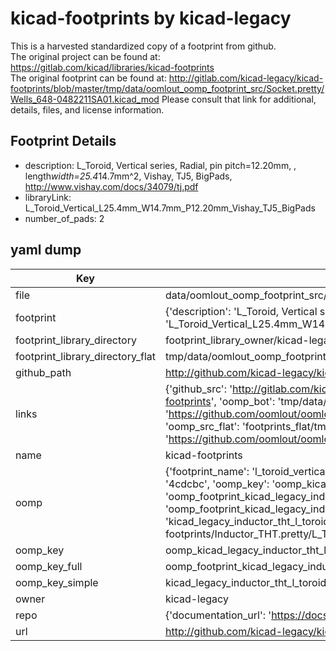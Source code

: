 # kicad-footprints by kicad-legacy  
This is a harvested standardized copy of a footprint from github.  
The original project can be found at:  
https://gitlab.com/kicad/libraries/kicad-footprints  
The original footprint can be found at:
http://gitlab.com/kicad-legacy/kicad-footprints/blob/master/tmp/data/oomlout_oomp_footprint_src/Socket.pretty/Wells_648-0482211SA01.kicad_mod
Please consult that link for additional, details, files, and license information.  
## Footprint Details
* description: L_Toroid, Vertical series, Radial, pin pitch=12.20mm, , length*width=25.4*14.7mm^2, Vishay, TJ5, BigPads, http://www.vishay.com/docs/34079/tj.pdf  
* libraryLink: L_Toroid_Vertical_L25.4mm_W14.7mm_P12.20mm_Vishay_TJ5_BigPads  
* number_of_pads: 2  
## yaml dump  
| Key | Value |  
| --- | --- |  
| file | data/oomlout_oomp_footprint_src/kicad-footprints/Inductor_THT.pretty/L_Toroid_Vertical_L25.4mm_W14.7mm_P12.20mm_Vishay_TJ5_BigPads.kicad_mod |  
| footprint | {'description': 'L_Toroid, Vertical series, Radial, pin pitch=12.20mm, , length*width=25.4*14.7mm^2, Vishay, TJ5, BigPads, http://www.vishay.com/docs/34079/tj.pdf', 'libraryLink': 'L_Toroid_Vertical_L25.4mm_W14.7mm_P12.20mm_Vishay_TJ5_BigPads', 'number_of_pads': 2} |  
| footprint_library_directory | footprint_library_owner/kicad-legacy_kicad-footprints |  
| footprint_library_directory_flat | tmp/data/oomlout_oomp_footprint_src/footprints_flat/kicad_legacy_inductor_tht_l_toroid_vertical_l25_4mm_w14_7mm_p12_20mm_vishay_tj5_bigpads/working |  
| github_path | http://github.com/kicad-legacy/kicad-footprints/blob/master/tmp/data/oomlout_oomp_footprint_src/Inductor_THT.pretty/L_Toroid_Vertical_L25.4mm_W14.7mm_P12.20mm_Vishay_TJ5_BigPads.kicad_mod |  
| links | {'github_src': 'http://gitlab.com/kicad-legacy/kicad-footprints/blob/master/tmp/data/oomlout_oomp_footprint_src/Socket.pretty/Wells_648-0482211SA01.kicad_mod', 'github_src_repo': 'https://gitlab.com/kicad/libraries/kicad-footprints', 'oomp_bot': 'tmp/data/oomlout_oomp_footprint_src/footprints/kicad_legacy_inductor_tht_l_toroid_vertical_l25_4mm_w14_7mm_p12_20mm_vishay_tj5_bigpads/working', 'oomp_bot_github': 'https://github.com/oomlout/oomlout_oomp_footprint_bot/tree/main/tmp/data/oomlout_oomp_footprint_src/footprints/kicad_legacy_inductor_tht_l_toroid_vertical_l25_4mm_w14_7mm_p12_20mm_vishay_tj5_bigpads/working', 'oomp_src_flat': 'footprints_flat/tmp/data/oomlout_oomp_footprint_src/footprints_flat/kicad_legacy_inductor_tht_l_toroid_vertical_l25_4mm_w14_7mm_p12_20mm_vishay_tj5_bigpads/working', 'oomp_src_flat_github': 'https://github.com/oomlout/oomlout_oomp_footprint_src/tree/main/tmp/data/oomlout_oomp_footprint_src/footprints_flat/kicad_legacy_inductor_tht_l_toroid_vertical_l25_4mm_w14_7mm_p12_20mm_vishay_tj5_bigpads/working'} |  
| name | kicad-footprints |  
| oomp | {'footprint_name': 'l_toroid_vertical_l25_4mm_w14_7mm_p12_20mm_vishay_tj5_bigpads', 'library_name': 'inductor_tht', 'md5': '4cdcbcd4508b0bbb7f22703bd5cfe835', 'md5_10': '4cdcbcd450', 'md5_5': '4cdcb', 'md5_6': '4cdcbc', 'oomp_key': 'oomp_kicad_legacy_inductor_tht_l_toroid_vertical_l25_4mm_w14_7mm_p12_20mm_vishay_tj5_bigpads', 'oomp_key_extra': 'oomp_footprint_kicad_legacy_inductor_tht_l_toroid_vertical_l25_4mm_w14_7mm_p12_20mm_vishay_tj5_bigpads', 'oomp_key_full': 'oomp_footprint_kicad_legacy_inductor_tht_l_toroid_vertical_l25_4mm_w14_7mm_p12_20mm_vishay_tj5_bigpads_4cdcbc', 'oomp_key_simple': 'kicad_legacy_inductor_tht_l_toroid_vertical_l25_4mm_w14_7mm_p12_20mm_vishay_tj5_bigpads', 'original_filename': 'data/oomlout_oomp_footprint_src/kicad-footprints/Inductor_THT.pretty/L_Toroid_Vertical_L25.4mm_W14.7mm_P12.20mm_Vishay_TJ5_BigPads.kicad_mod', 'owner_name': 'kicad_legacy'} |  
| oomp_key | oomp_kicad_legacy_inductor_tht_l_toroid_vertical_l25_4mm_w14_7mm_p12_20mm_vishay_tj5_bigpads |  
| oomp_key_full | oomp_footprint_kicad_legacy_inductor_tht_l_toroid_vertical_l25_4mm_w14_7mm_p12_20mm_vishay_tj5_bigpads |  
| oomp_key_simple | kicad_legacy_inductor_tht_l_toroid_vertical_l25_4mm_w14_7mm_p12_20mm_vishay_tj5_bigpads |  
| owner | kicad-legacy |  
| repo | {'documentation_url': 'https://docs.github.com/rest/repos/repos#get-a-repository', 'message': 'Not Found'} |  
| url | http://github.com/kicad-legacy/kicad-footprints |  

